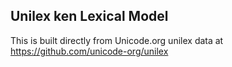 Unilex ken Lexical Model
----------------------

This is built directly from Unicode.org unilex data at
https://github.com/unicode-org/unilex
